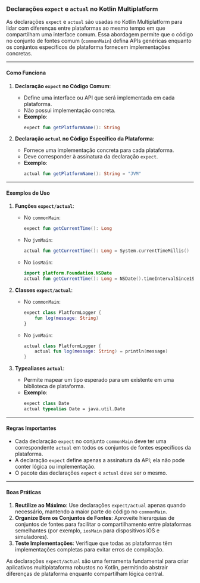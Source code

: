 ### Declarações `expect` e `actual` no Kotlin Multiplatform

As declarações `expect` e `actual` são usadas no Kotlin Multiplatform para lidar com diferenças entre plataformas ao mesmo tempo em que compartilham uma interface comum. Essa abordagem permite que o código no conjunto de fontes comum (`commonMain`) defina APIs genéricas enquanto os conjuntos específicos de plataforma fornecem implementações concretas.

---

#### Como Funciona

1. **Declaração `expect` no Código Comum**:
   - Define uma interface ou API que será implementada em cada plataforma.
   - Não possui implementação concreta.
   - **Exemplo**:
     ```kotlin
     expect fun getPlatformName(): String
     ```

2. **Declaração `actual` no Código Específico da Plataforma**:
   - Fornece uma implementação concreta para cada plataforma.
   - Deve corresponder à assinatura da declaração `expect`.
   - **Exemplo**:
     ```kotlin
     actual fun getPlatformName(): String = "JVM"
     ```

---

#### Exemplos de Uso

1. **Funções `expect/actual`**:
   - No `commonMain`:
     ```kotlin
     expect fun getCurrentTime(): Long
     ```
   - No `jvmMain`:
     ```kotlin
     actual fun getCurrentTime(): Long = System.currentTimeMillis()
     ```
   - No `iosMain`:
     ```kotlin
     import platform.Foundation.NSDate
     actual fun getCurrentTime(): Long = NSDate().timeIntervalSince1970.toLong()
     ```

2. **Classes `expect/actual`**:
   - No `commonMain`:
     ```kotlin
     expect class PlatformLogger {
         fun log(message: String)
     }
     ```
   - No `jvmMain`:
     ```kotlin
     actual class PlatformLogger {
         actual fun log(message: String) = println(message)
     }
     ```

3. **Typealiases `actual`**:
   - Permite mapear um tipo esperado para um existente em uma biblioteca de plataforma.
   - **Exemplo**:
     ```kotlin
     expect class Date
     actual typealias Date = java.util.Date
     ```

---

#### Regras Importantes

- Cada declaração `expect` no conjunto `commonMain` deve ter uma correspondente `actual` em todos os conjuntos de fontes específicos da plataforma.
- A declaração `expect` define apenas a assinatura da API; ela não pode conter lógica ou implementação.
- O pacote das declarações `expect` e `actual` deve ser o mesmo.

---

#### Boas Práticas

1. **Reutilize ao Máximo**: Use declarações `expect/actual` apenas quando necessário, mantendo a maior parte do código no `commonMain`.
2. **Organize Bem os Conjuntos de Fontes**: Aproveite hierarquias de conjuntos de fontes para facilitar o compartilhamento entre plataformas semelhantes (por exemplo, `iosMain` para dispositivos iOS e simuladores).
3. **Teste Implementações**: Verifique que todas as plataformas têm implementações completas para evitar erros de compilação.

As declarações `expect/actual` são uma ferramenta fundamental para criar aplicativos multiplataforma robustos no Kotlin, permitindo abstrair diferenças de plataforma enquanto compartilham lógica central.